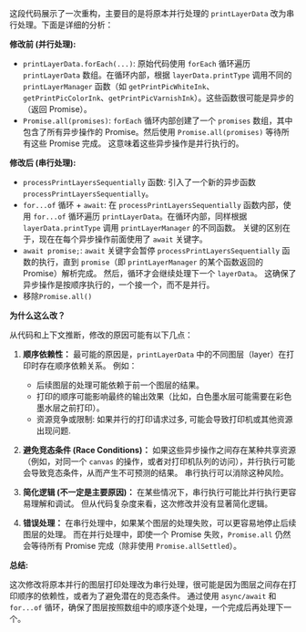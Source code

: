 这段代码展示了一次重构，主要目的是将原本并行处理的 `printLayerData` 改为串行处理。下面是详细的分析：

**修改前 (并行处理):**

*   `printLayerData.forEach(...)`:  原始代码使用 `forEach` 循环遍历 `printLayerData` 数组。在循环内部，根据 `layerData.printType` 调用不同的 `printLayerManager` 函数（如 `getPrintPicWhiteInk`、`getPrintPicColorInk`、`getPrintPicVarnishInk`）。这些函数很可能是异步的（返回 Promise）。
*   `Promise.all(promises)`:  `forEach` 循环内部创建了一个 `promises` 数组，其中包含了所有异步操作的 Promise。然后使用 `Promise.all(promises)` 等待所有这些 Promise 完成。  这意味着这些异步操作是并行执行的。

**修改后 (串行处理):**

*   `processPrintLayersSequentially` 函数:  引入了一个新的异步函数 `processPrintLayersSequentially`。
*   `for...of` 循环 + `await`:  在 `processPrintLayersSequentially` 函数内部，使用 `for...of` 循环遍历 `printLayerData`。在循环内部，同样根据 `layerData.printType` 调用 `printLayerManager` 的不同函数。  关键的区别在于，现在在每个异步操作前面使用了 `await` 关键字。
*   `await promise;`:  `await` 关键字会暂停 `processPrintLayersSequentially` 函数的执行，直到 `promise`（即 `printLayerManager` 的某个函数返回的 Promise）解析完成。  然后，循环才会继续处理下一个 `layerData`。  这确保了异步操作是按顺序执行的，一个接一个，而不是并行。
*   移除`Promise.all()`

**为什么这么改？**

从代码和上下文推断，修改的原因可能有以下几点：

1.  **顺序依赖性：**  最可能的原因是，`printLayerData` 中的不同图层（layer）在打印时存在顺序依赖关系。  例如：
    *   后续图层的处理可能依赖于前一个图层的结果。
    *   打印的顺序可能影响最终的输出效果（比如，白色墨水层可能需要在彩色墨水层之前打印）。
    *   资源竞争或限制: 如果并行的打印请求过多, 可能会导致打印机或其他资源出现问题.

2.  **避免竞态条件 (Race Conditions)：** 如果这些异步操作之间存在某种共享资源（例如，对同一个 `canvas` 的操作，或者对打印机队列的访问），并行执行可能会导致竞态条件，从而产生不可预测的结果。  串行执行可以消除这种风险。

3.  **简化逻辑 (不一定是主要原因)：** 在某些情况下，串行执行可能比并行执行更容易理解和调试。  但从代码复杂度来看，这次修改并没有显著简化逻辑。

4.  **错误处理：** 在串行处理中，如果某个图层的处理失败，可以更容易地停止后续图层的处理。  而在并行处理中，即使一个 Promise 失败，`Promise.all` 仍然会等待所有 Promise 完成（除非使用 `Promise.allSettled`）。

**总结:**

这次修改将原本并行的图层打印处理改为串行处理，很可能是因为图层之间存在打印顺序的依赖性，或者为了避免潜在的竞态条件。 通过使用 `async/await` 和 `for...of` 循环，确保了图层按照数组中的顺序逐个处理，一个完成后再处理下一个。
